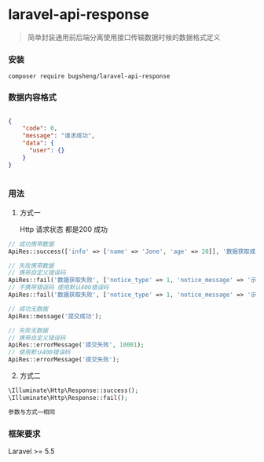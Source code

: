 # laravel-api-response

> 简单封装通用前后端分离使用接口传输数据时候的数据格式定义


### 安装
```shell script
composer require bugsheng/laravel-api-response
```

### 数据内容格式

```json

{
    "code": 0,
    "message": "请求成功",
    "data": {
      "user": {}
    }
}
    
```

### 用法

1. 方式一

    Http 请求状态 都是200 成功
    
```php
// 成功携带数据
ApiRes::success(['info' => ['name' => 'Jone', 'age' => 20]], '数据获取成功');

// 失败携带数据
// 携带自定义错误码
ApiRes::fail('数据获取失败', ['notice_type' => 1, 'notice_message' => '示例方式'], 10000);
// 不携带错误码 使用默认400错误码
ApiRes::fail('数据获取失败', ['notice_type' => 1, 'notice_message' => '示例方式'];

// 成功无数据
ApiRes::message('提交成功');

// 失败无数据
// 携带自定义错误码
ApiRes::errorMessage('提交失败', 10001);
// 使用默认400错误码
ApiRes::errorMessage('提交失败');

```

2. 方式二
```php
\Illuminate\Http\Response::success();
\Illuminate\Http\Response::fail();

参数与方式一相同

```

### 框架要求

Laravel >= 5.5

